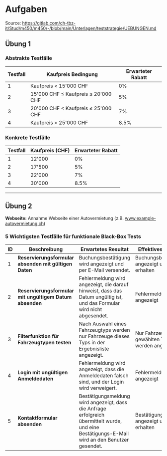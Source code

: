 # Aufgaben
Source: https://gitlab.com/ch-tbz-it/Stud/m450/m450/-/blob/main/Unterlagen/teststrategie/UEBUNGEN.md <br>

## Übung 1


### Abstrakte Testfälle

| Testfall | Kaufpreis Bedingung   | Erwarteter Rabatt |
|----------|-----------------------|--------------------|
| 1        | Kaufpreis < 15'000 CHF | 0%                 |
| 2        | 15'000 CHF ≤ Kaufpreis ≤ 20'000 CHF | 5%                 |
| 3        | 20'000 CHF < Kaufpreis ≤ 25'000 CHF | 7%                 |
| 4        | Kaufpreis > 25'000 CHF | 8.5%               |

### Konkrete Testfälle

| Testfall | Kaufpreis (CHF) | Erwarteter Rabatt |
|----------|-----------------|--------------------|
| 1        | 12'000          | 0%                 |
| 2        | 17'500          | 5%                 |
| 3        | 22'000          | 7%                 |
| 4        | 30'000          | 8.5%               |

---

## Übung 2

**Webseite:** Annahme Webseite einer Autovermietung (z.B. www.example-autovermietung.ch)

### 5 Wichtigsten Testfälle für funktionale Black-Box Tests

| ID | Beschreibung                                               | Erwartetes Resultat                                                                                                                                | Effektives Resultat              | Status    | Mögliche Ursache                                        |
|----|----------------------------------------------------------|---------------------------------------------------------------------------------------------------------------------------------------------------|----------------------------------|-----------|---------------------------------------------------------|
| 1  | **Reservierungsformular absenden mit gültigen Daten**   | Buchungsbestätigung wird angezeigt und per E-Mail versendet.                                                                                       | Buchungsbestätigung angezeigt und E-Mail erhalten | Erfolgreich | -                                                       |
| 2  | **Reservierungsformular mit ungültigem Datum absenden** | Fehlermeldung wird angezeigt, die darauf hinweist, dass das Datum ungültig ist, und das Formular wird nicht abgesendet.                          | Fehlermeldung wird angezeigt    | Erfolgreich | Validierung der Datumsangaben fehlerhaft                 |
| 3  | **Filterfunktion für Fahrzeugtypen testen**             | Nach Auswahl eines Fahrzeugtyps werden nur Fahrzeuge dieses Typs in der Ergebnisliste angezeigt.                                                 | Nur Fahrzeuge des gewählten Typs werden angezeigt | Erfolgreich | -                                                       |
| 4  | **Login mit ungültigen Anmeldedaten**                     | Fehlermeldung wird angezeigt, dass die Anmeldedaten falsch sind, und der Login wird verweigert.                                                    | Fehlermeldung wird angezeigt    | Erfolgreich | Authentifizierungsmechanismus fehlerhaft                |
| 5  | **Kontaktformular absenden**                            | Bestätigungsmeldung wird angezeigt, dass die Anfrage erfolgreich übermittelt wurde, und eine Bestätigungs-E-Mail wird an den Benutzer gesendet. | Bestätigungsmeldung angezeigt und E-Mail erhalten | Erfolgreich | -                                                       |

